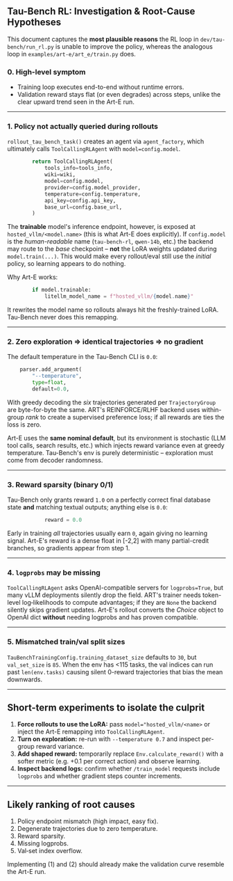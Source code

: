 ## Tau-Bench RL: Investigation & Root-Cause Hypotheses

This document captures the **most plausible reasons** the RL loop in `dev/tau-bench/run_rl.py` is unable to improve the policy, whereas the analogous loop in `examples/art-e/art_e/train.py` does.

### 0. High-level symptom
* Training loop executes end-to-end without runtime errors.
* Validation reward stays flat (or even degrades) across steps, unlike the clear upward trend seen in the Art-E run.

---

### 1. Policy **not actually queried** during rollouts
`rollout_tau_bench_task()` creates an agent via `agent_factory`, which ultimately calls `ToolCallingRLAgent` with `model=config.model`.

```150:185:dev/tau-bench/tau_bench/run.py
        return ToolCallingRLAgent(
            tools_info=tools_info,
            wiki=wiki,
            model=config.model,
            provider=config.model_provider,
            temperature=config.temperature,
            api_key=config.api_key,
            base_url=config.base_url,
        )
```

The **trainable** model's inference endpoint, however, is exposed at `hosted_vllm/<model.name>` (this is what Art-E does explicitly).  If `config.model` is the *human-readable* name (`tau-bench-rl`, `qwen-14b`, etc.) the backend may route to the *base* checkpoint – **not** the LoRA weights updated during `model.train(...)`.  This would make every rollout/eval still use the *initial* policy, so learning appears to do nothing.

Why Art-E works:
```120:141:examples/art-e/art_e/rollout.py
        if model.trainable:
            litellm_model_name = f"hosted_vllm/{model.name}"
```
It rewrites the model name so rollouts always hit the freshly-trained LoRA.  Tau-Bench never does this remapping.

---

### 2. Zero exploration ⇒ identical trajectories ⇒ no gradient
The default temperature in the Tau-Bench CLI is `0.0`:
```33:40:dev/tau-bench/run_rl.py
    parser.add_argument(
        "--temperature",
        type=float,
        default=0.0,
```
With greedy decoding the *six* trajectories generated per `TrajectoryGroup` are byte-for-byte the same.  ART's REINFORCE/RLHF backend uses within-group *rank* to create a supervised preference loss; if all rewards are ties the loss is zero.

Art-E uses the **same nominal default**, but its environment is stochastic (LLM tool calls, search results, etc.) which injects reward variance even at greedy temperature.  Tau-Bench's env is purely deterministic – exploration must come from decoder randomness.

---

### 3. Reward sparsity (binary 0/1)
Tau-Bench only grants reward `1.0` on a perfectly correct final database state **and** matching textual outputs; anything else is `0.0`:
```116:146:dev/tau-bench/tau_bench/envs/base.py
            reward = 0.0
```
Early in training *all* trajectories usually earn `0`, again giving no learning signal.  Art-E's reward is a dense float in [-2,2] with many partial-credit branches, so gradients appear from step 1.

---

### 4. `logprobs` may be missing
`ToolCallingRLAgent` asks OpenAI-compatible servers for `logprobs=True`, but many vLLM deployments silently drop the field.  ART's trainer needs token-level log‐likelihoods to compute advantages; if they are `None` the backend silently skips gradient updates.  Art-E's rollout converts the *Choice* object to OpenAI dict **without** needing logprobs and has proven compatible.

---

### 5. Mismatched train/val split sizes
`TauBenchTrainingConfig.training_dataset_size` defaults to `30`, but `val_set_size` is `85`.  When the env has <115 tasks, the val indices can run past `len(env.tasks)` causing silent 0-reward trajectories that bias the mean downwards.

---

## Short-term experiments to isolate the culprit
1. **Force rollouts to use the LoRA:** pass `model="hosted_vllm/<name>` or inject the Art-E remapping into `ToolCallingRLAgent`.
2. **Turn on exploration:** re-run with `--temperature 0.7` and inspect per-group reward variance.
3. **Add shaped reward:** temporarily replace `Env.calculate_reward()` with a softer metric (e.g. +0.1 per correct action) and observe learning.
4. **Inspect backend logs:** confirm whether `/train_model` requests include `logprobs` and whether gradient steps counter increments.

---

## Likely ranking of root causes
1. Policy endpoint mismatch (high impact, easy fix).
2. Degenerate trajectories due to zero temperature.
3. Reward sparsity.
4. Missing logprobs.
5. Val‐set index overflow.

Implementing (1) and (2) should already make the validation curve resemble the Art-E run.